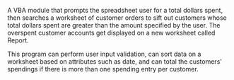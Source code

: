 A VBA module that prompts the spreadsheet user for a total dollars spent, then searches a worksheet of customer orders to sift out customers whose total dollars spent are greater than the amount specified by the user.
The overspent customer accounts get displayed on a new worksheet called Report.

This program can perform user input validation, can sort data on a worksheet based on attributes such as date, and can total the customers' spendings if there is more than one spending entry per customer.
